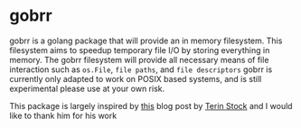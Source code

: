 # gobrr

gobrr is a golang package that will provide an in memory filesystem.
This filesystem aims to speedup temporary file I/O by storing everything in memory.
The gobrr filesystem will provide all necessary means of file interaction such as `os.File`, `file paths`, and `file descriptors`
gobrr is currently only adapted to work on POSIX based systems, and is still experimental please use at your own risk.

This package is largely inspired by [this](https://terinstock.com/post/2018/10/memfd_create-Temporary-in-memory-files-with-Go-and-Linux/) blog post by [Terin Stock](https://terinstock.com/) and I would like to thank him for his work

